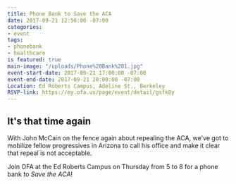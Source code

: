 ```yaml
---
title: Phone Bank to Save the ACA
date: 2017-09-21 12:56:00 -07:00
categories:
- event
tags:
- phonebank
- healthcare
is featured: true
main-image: "/uploads/Phone%20Bank%201.jpg"
event-start-date: 2017-09-21 17:00:00 -07:00
event-end-date: 2017-09-21 20:00:00 -07:00
Location: Ed Roberts Campus, Adeline St., Berkeley
RSVP-link: https://my.ofa.us/page/event/detail/gsfk8y
---
```


## It's that time again

With John McCain on the fence again about repealing the ACA, we've got to mobilize fellow progressives in Arizona to call his office and make it clear that repeal is not acceptable.

Join OFA at the Ed Roberts Campus on Thursday from 5 to 8 for a phone bank to *Save the ACA*!